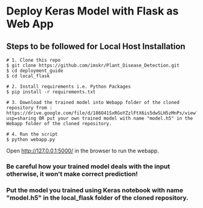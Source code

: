 # Deploy Keras Model with Flask as Web App

## Steps to be followed for Local Host Installation

```shell
# 1. Clone this repo
$ git clone https://github.com/imskr/Plant_Disease_Detection.git
$ cd deployment_guide
$ cd local_flask

# 2. Install requirements i.e. Python Packages
$ pip install -r requirements.txt

# 3. Download the trained model into Webapp folder of the cloned repository from : https://drive.google.com/file/d/186O41SxRGoYZzlFtX6is5dwSLH5zMnPs/view?usp=sharing OR put your own trained model with name "model.h5" in the Webapp folder of the cloned repository. 

# 4. Run the script
$ python webapp.py
```

Open http://127.0.0.1:5000/ in the browser to run the webapp.

### Be careful how your trained model deals with the input otherwise, it won't make correct prediction!
### Put the model you trained using Keras notebook with name "model.h5" in the local_flask folder of the cloned repository. 
